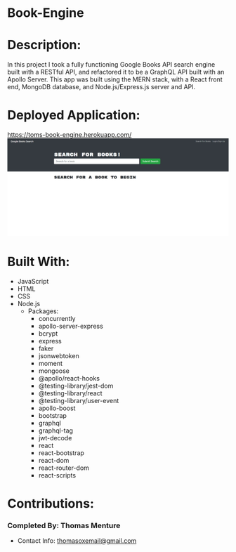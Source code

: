 # Book-Engine

# Description:
In this project I took a fully functioning Google Books API search engine built with a RESTful API, and refactored it to be a GraphQL API built with an Apollo Server. 
This app was built using the MERN stack, with a React front end, MongoDB database, and Node.js/Express.js server and API. 

# Deployed Application:
https://toms-book-engine.herokuapp.com/
![ScreenShot](images/book-engine-snap-shot.png)

# Built With:
* JavaScript
* HTML
* CSS
* Node.js
    - Packages:
        - concurrently
        - apollo-server-express
        - bcrypt
        - express
        - faker
        - jsonwebtoken
        - moment
        - mongoose
        - @apollo/react-hooks
        - @testing-library/jest-dom
        - @testing-library/react
        - @testing-library/user-event
        - apollo-boost
        - bootstrap
        - graphql
        - graphql-tag
        - jwt-decode
        - react
        - react-bootstrap
        - react-dom
        - react-router-dom
        - react-scripts

# Contributions:
### Completed By: Thomas Menture
- Contact Info: thomasoxemail@gmail.com
